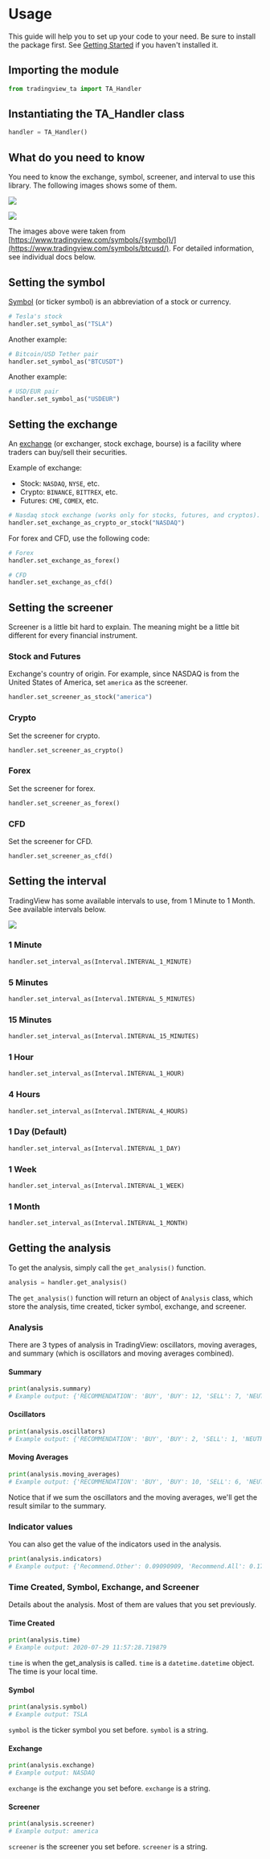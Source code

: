 # Usage

This guide will help you to set up your code to your need. Be sure to install the package first. See [Getting Started](overview.md) if you haven't installed it.

## Importing the module
```python
from tradingview_ta import TA_Handler
```

## Instantiating the TA_Handler class
```python
handler = TA_Handler()
```

## What do you need to know
You need to know the exchange, symbol, screener, and interval to use this library. The following images shows some of them.

![](https://raw.githubusercontent.com/deathlyface/python-tradingview-ta/master/images/btcusd-example-annotated.png)

![](https://github.com/deathlyface/python-tradingview-ta/blob/master/images/gold-example-annotated.png?raw=true)

The images above were taken from [https://www.tradingview.com/symbols/{symbol}/](https://www.tradingview.com/symbols/btcusd/). For detailed information, see individual docs below.

## Setting the symbol
[Symbol](https://en.wikipedia.org/wiki/Ticker_symbol) (or ticker symbol) is an abbreviation of a stock or currency.
```python
# Tesla's stock
handler.set_symbol_as("TSLA")
```
Another example:
```python
# Bitcoin/USD Tether pair
handler.set_symbol_as("BTCUSDT")
```
Another example:
```python
# USD/EUR pair
handler.set_symbol_as("USDEUR")
```

## Setting the exchange
An [exchange](https://en.wikipedia.org/wiki/Stock_exchange) (or exchanger, stock exchage, bourse) is a facility where traders can buy/sell their securities.

Example of exchange:
* Stock: `NASDAQ`, `NYSE`, etc.
* Crypto: `BINANCE`, `BITTREX`, etc.
* Futures: `CME`, `COMEX`, etc.

```python
# Nasdaq stock exchange (works only for stocks, futures, and cryptos).
handler.set_exchange_as_crypto_or_stock("NASDAQ")
```

For forex and CFD, use the following code:

```python
# Forex
handler.set_exchange_as_forex()
```

```python
# CFD
handler.set_exchange_as_cfd()
```

## Setting the screener
Screener is a little bit hard to explain. The meaning might be a little bit different for every financial instrument.

### Stock and Futures
Exchange's country of origin.
For example, since NASDAQ is from the United States of America, set `america` as the screener.
```python
handler.set_screener_as_stock("america")
```

### Crypto
Set the screener for crypto.
```python
handler.set_screener_as_crypto()
```

### Forex
Set the screener for forex.
```python
handler.set_screener_as_forex()
```

### CFD
Set the screener for CFD.
```python
handler.set_screener_as_cfd()
```

## Setting the interval
TradingView has some available intervals to use, from 1 Minute to 1 Month. See available intervals below.

![](https://github.com/deathlyface/python-tradingview-ta/blob/master/images/interval-annotated.png?raw=true)

### 1 Minute
```python
handler.set_interval_as(Interval.INTERVAL_1_MINUTE)
```

### 5 Minutes
```python
handler.set_interval_as(Interval.INTERVAL_5_MINUTES)
```

### 15 Minutes
```python
handler.set_interval_as(Interval.INTERVAL_15_MINUTES)
```

### 1 Hour
```python
handler.set_interval_as(Interval.INTERVAL_1_HOUR)
```

### 4 Hours
```python
handler.set_interval_as(Interval.INTERVAL_4_HOURS)
```

### 1 Day (Default)
```python
handler.set_interval_as(Interval.INTERVAL_1_DAY)
```

### 1 Week
```python
handler.set_interval_as(Interval.INTERVAL_1_WEEK)
```

### 1 Month
```python
handler.set_interval_as(Interval.INTERVAL_1_MONTH)
```

## Getting the analysis
To get the analysis, simply call the `get_analysis()` function.
```python
analysis = handler.get_analysis()
```

The `get_analysis()` function will return an object of `Analysis` class, which store the analysis, time created, ticker symbol, exchange, and screener.

### Analysis
There are 3 types of analysis in TradingView: oscillators, moving averages, and summary (which is oscillators and moving averages combined).

#### Summary
```python
print(analysis.summary)
# Example output: {'RECOMMENDATION': 'BUY', 'BUY': 12, 'SELL': 7, 'NEUTRAL': 9}
```

#### Oscillators
```python
print(analysis.oscillators)
# Example output: {'RECOMMENDATION': 'BUY', 'BUY': 2, 'SELL': 1, 'NEUTRAL': 8, 'COMPUTE': {'RSI': 'NEUTRAL', 'STOCH.K': 'NEUTRAL', 'CCI': 'NEUTRAL', 'ADX': 'NEUTRAL', 'AO': 'NEUTRAL', 'Mom': 'BUY', 'MACD': 'SELL', 'Stoch.RSI': 'NEUTRAL', 'W%R': 'NEUTRAL', 'BBP': 'BUY', 'UO': 'NEUTRAL'}}
```

#### Moving Averages
```python
print(analysis.moving_averages)
# Example output: {'RECOMMENDATION': 'BUY', 'BUY': 10, 'SELL': 6, 'NEUTRAL': 1, 'COMPUTE': {'EMA5': 'SELL', 'SMA5': 'BUY', 'EMA10': 'SELL', 'SMA10': 'SELL', 'EMA20': 'SELL', 'SMA20': 'SELL', 'EMA30': 'BUY', 'SMA30': 'BUY', 'EMA50': 'BUY', 'SMA50': 'BUY', 'EMA100': 'BUY', 'SMA100': 'BUY', 'EMA200': 'BUY', 'SMA200': 'BUY', 'Ichimoku': 'NEUTRAL', 'VWMA': 'SELL', 'HullMA': 'BUY'}}
```

Notice that if we sum the oscillators and the moving averages, we'll get the result similar to the summary.

### Indicator values
You can also get the value of the indicators used in the analysis.

```python
print(analysis.indicators)
# Example output: {'Recommend.Other': 0.09090909, 'Recommend.All': 0.17878788, 'Recommend.MA': 0.26666667, 'RSI': 51.35657473, 'RSI[1]': 56.0809039, 'Stoch.K': 40.83410422, 'Stoch.D': 36.71946441, 'Stoch.K[1]': 31.67255276, 'Stoch.D[1]': 39.57313164, 'CCI20': -52.17234223, 'CCI20[1]': 4.5072255, 'ADX': 35.60476973, 'ADX+DI': 28.49583595, 'ADX-DI': 25.60684839, 'ADX+DI[1]': 29.85479333, 'ADX-DI[1]': 26.11840839, 'AO': 8.26394676, 'AO[1]': 12.62397794, 'Mom': -15.22, 'Mom[1]': -2.67, 'MACD.macd': 7.00976885, 'MACD.signal': 10.30480624, 'Rec.Stoch.RSI': 0, 'Stoch.RSI.K': 9.72185595, 'Rec.WR': 0, 'W.R': -62.00277521, 'Rec.BBPower': 1, 'BBPower': -6.09964786, 'Rec.UO': 0, 'UO': 50.27359668, 'EMA5': 376.90090141, 'close': 373.01, 'SMA5': 376.636, 'EMA10': 378.95440164, 'SMA10': 382.691, 'EMA20': 375.62919667, 'SMA20': 379.2195, 'EMA30': 369.05104155, 'SMA30': 371.84066667, 'EMA50': 355.34346605, 'SMA50': 353.6286, 'EMA100': 330.92744806, 'SMA100': 313.3713, 'EMA200': 300.82801448, 'SMA200': 298.2719, 'Rec.Ichimoku': 0, 'Ichimoku.BLine': 375.485, 'Rec.VWMA': -1, 'VWMA': 378.72121396, 'Rec.HullMA9': 1, 'HullMA9': 370.20948148, 'Pivot.M.Classic.S3': 241.12333333, 'Pivot.M.Classic.S2': 296.29333333, 'Pivot.M.Classic.S1': 330.54666667, 'Pivot.M.Classic.Middle': 351.46333333, 'Pivot.M.Classic.R1': 385.71666667, 'Pivot.M.Classic.R2': 406.63333333, 'Pivot.M.Classic.R3': 461.80333333, 'Pivot.M.Fibonacci.S3': 296.29333333, 'Pivot.M.Fibonacci.S2': 317.36827333, 'Pivot.M.Fibonacci.S1': 330.38839333, 'Pivot.M.Fibonacci.Middle': 351.46333333, 'Pivot.M.Fibonacci.R1': 372.53827333, 'Pivot.M.Fibonacci.R2': 385.55839333, 'Pivot.M.Fibonacci.R3': 406.63333333, 'Pivot.M.Camarilla.S3': 349.62825, 'Pivot.M.Camarilla.S2': 354.6855, 'Pivot.M.Camarilla.S1': 359.74275, 'Pivot.M.Camarilla.Middle': 351.46333333, 'Pivot.M.Camarilla.R1': 369.85725, 'Pivot.M.Camarilla.R2': 374.9145, 'Pivot.M.Camarilla.R3': 379.97175, 'Pivot.M.Woodie.S3': 282.365, 'Pivot.M.Woodie.S2': 299.7875, 'Pivot.M.Woodie.S1': 337.535, 'Pivot.M.Woodie.Middle': 354.9575, 'Pivot.M.Woodie.R1': 392.705, 'Pivot.M.Woodie.R2': 410.1275, 'Pivot.M.Woodie.R3': 447.875, 'Pivot.M.Demark.S1': 341.005, 'Pivot.M.Demark.Middle': 356.6925, 'Pivot.M.Demark.R1': 396.175}
```

### Time Created, Symbol, Exchange, and Screener
Details about the analysis. Most of them are values that you set previously.

#### Time Created
```python
print(analysis.time)
# Example output: 2020-07-29 11:57:28.719879
```
`time` is when the get_analysis is called. `time` is a `datetime.datetime` object. The time is your local time.

#### Symbol
```python
print(analysis.symbol)
# Example output: TSLA
```
`symbol` is the ticker symbol you set before. `symbol` is a string.

#### Exchange
```python
print(analysis.exchange)
# Example output: NASDAQ
```
`exchange` is the exchange you set before. `exchange` is a string.

#### Screener
```python
print(analysis.screener)
# Example output: america
```
`screener` is the screener you set before. `screener` is a string.
